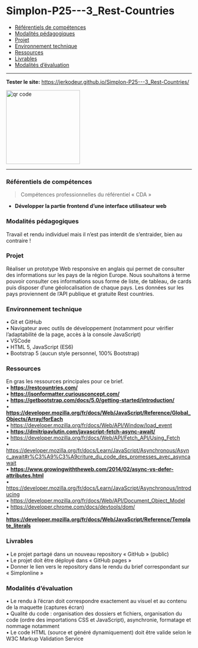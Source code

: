 # Simplon-P25---3_Rest-Countries
  - [Référentiels de compétences](#référentiels-de-compétences)
  - [Modalités pédagogiques](#modalités-pédagogiques)
  - [Projet](#projet)
  - [Environnement technique](#environnement-technique)
  - [Ressources](#ressources)
  - [Livrables](#livrables)
  - [Modalités d’évaluation](#modalités-dévaluation)
----
__Tester le site:__ https://jerkodeur.github.io/Simplon-P25---3_Rest-Countries/  

<img src="http://api.qrserver.com/v1/create-qr-code/?color=000000&amp;bgcolor=FFFFFF&amp;data=https%3A%2F%2Fjerkodeur.github.io%2FSimplon-P25---3_Rest-Countries%2F&amp;qzone=1&amp;margin=0&amp;size=400x400&amp;ecc=L" alt="qr code" width="200" height="200"/>

----

### Référentiels de compétences
> Compétences professionnelles du référentiel « CDA »
>
 - __Développer la partie frontend d’une interface utilisateur web__
### Modalités pédagogiques
Travail et rendu individuel mais il n’est pas interdit de s’entraider, bien au contraire !
### Projet
Réaliser un prototype Web responsive en anglais qui permet de consulter des informations sur les pays de la région Europe. Nous souhaitons à terme pouvoir consulter ces informations sous forme de liste, de tableau, de cards puis disposer d’une géolocalisation de chaque pays.
Les données sur les pays proviennent de l’API publique et gratuite Rest countries.

### Environnement technique
• Git et GitHub  
• Navigateur avec outils de développement (notamment pour vérifier l’adaptabilité de la page, accès à la console JavaScript)  
• VSCode  
• HTML 5, JavaScript (ES6)  
• Bootstrap 5 (aucun style personnel, 100% Bootstrap)  
### Ressources
En gras les ressources principales pour ce brief.  
• __https://restcountries.com/__  
• __https://jsonformatter.curiousconcept.com/__  
• __https://getbootstrap.com/docs/5.0/getting-started/introduction/__  
• __https://developer.mozilla.org/fr/docs/Web/JavaScript/Reference/Global_Objects/Array/forEach__  
• https://developer.mozilla.org/fr/docs/Web/API/Window/load_event  
• __https://dmitripavlutin.com/javascript-fetch-async-await/__  
• https://developer.mozilla.org/fr/docs/Web/API/Fetch_API/Using_Fetch  
• https://developer.mozilla.org/fr/docs/Learn/JavaScript/Asynchronous/Async_await#r%C3%A9%C3%A9criture_du_code_des_promesses_avec_asyncawait  
• __https://www.growingwiththeweb.com/2014/02/async-vs-defer-attributes.html__  
• https://developer.mozilla.org/fr/docs/Learn/JavaScript/Asynchronous/Introducing  
• https://developer.mozilla.org/fr/docs/Web/API/Document_Object_Model  
• https://developer.chrome.com/docs/devtools/dom/  
• __https://developer.mozilla.org/fr/docs/Web/JavaScript/Reference/Template_literals__  
### Livrables
• Le projet partagé dans un nouveau repository « GitHub » (public)  
• Le projet doit être déployé dans « GitHub pages »  
• Donner le lien vers le repository dans le rendu du brief correspondant sur « Simplonline »  
### Modalités d’évaluation
• Le rendu à l’écran doit correspondre exactement au visuel et au contenu de la maquette (captures écran)  
• Qualité du code : organisation des dossiers et fichiers, organisation du code (ordre des importations CSS et JavaScript), asynchronie, formatage et nommage notamment  
• Le code HTML (source et généré dynamiquement) doit être valide selon le W3C Markup Validation Service  
